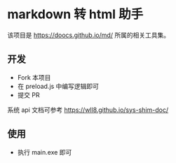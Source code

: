 # markdown 转 html 助手

该项目是 https://doocs.github.io/md/ 所属的相关工具集。

## 开发

- Fork 本项目
- 在 preload.js 中编写逻辑即可
- 提交 PR

系统 api 文档可参考 https://wll8.github.io/sys-shim-doc/

## 使用

- 执行 main.exe 即可